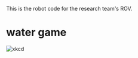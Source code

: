 This is the robot code for the research team's ROV. 
# water game

![xkcd](https://imgs.xkcd.com/comics/first_design.png)
